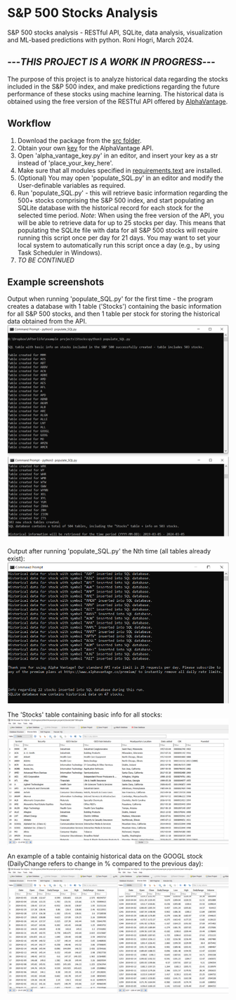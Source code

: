 # S&P 500 Stocks Analysis
S&amp;P 500 stocks analysis - RESTful API, SQLite, data analysis, visualization and ML-based predictions with python.
Roni Hogri, March 2024.  

  
## ---*THIS PROJECT IS A WORK IN PROGRESS*---

  
The purpose of this project is to analyze historical data regarding the stocks included in the S&P 500 index, and make predictions regarding the future performance of these stocks using machine learning. The historical data is obtained using the free version of the RESTful API offered by [AlphaVantage](https://www.alphavantage.co/).  

  
## Workflow
1. Download the package from the [src folder](https://github.com/ronihogri/S-P-500-Stocks-Analysis/blob/main/src/).
2. Obtain your own [key](https://www.alphavantage.co/support/#api-key) for the AlphaVantage API. 
3. Open 'alpha_vantage_key.py' in an editor, and insert your key as a str instead of 'place_your_key_here'.
4. Make sure that all modules specified in [requirements.text](https://github.com/ronihogri/S-P-500-Stocks-Analysis/blob/main/requirements.txt) are installed.
5. (Optional) You may open 'populate_SQL.py' in an editor and modify the User-definable variables as required.  
6. Run 'populate_SQL.py' - this will retrieve basic information regarding the 500+ stocks comprising the S&P 500 index, and start populating an SQLite database with the historical record for each stock for the selected time period. *Note*: When using the free version of the API, you will be able to retrieve data for up to 25 stocks per day. This means that populating the SQLite file with data for all S&P 500 stocks will require running this script once per day for 21 days. You may want to set your local system to automatically run this script once a day (e.g., by using Task Scheduler in Windows).
7. *TO BE CONTINUED*  

## Example screenshots
Output when running 'populate_SQL.py' for the first time - the program creates a database with 1 table ('Stocks') containing the basic information for all S&P 500 stocks, and then 1 table per stock for storing the historical data obtained from the API. 
![](https://github.com/ronihogri/S-P-500-Stocks-Analysis/blob/main/images/get_symbols_and_make_tables.png)  

  
Output after running 'populate_SQL.py' the Nth time (all tables already exist):  
![](https://github.com/ronihogri/S-P-500-Stocks-Analysis/blob/main/images/API_requests_exceeded_2.png)  

  
The 'Stocks' table containing basic info for all stocks:  
![](https://github.com/ronihogri/S-P-500-Stocks-Analysis/blob/main/images/stocks_list_sql.png)  

  An example of a table containig historical data on the GOOGL stock (DailyChange refers to change in % compared to the previous day):  
  ![](https://github.com/ronihogri/S-P-500-Stocks-Analysis/blob/main/images/example_GOOGL.png)

